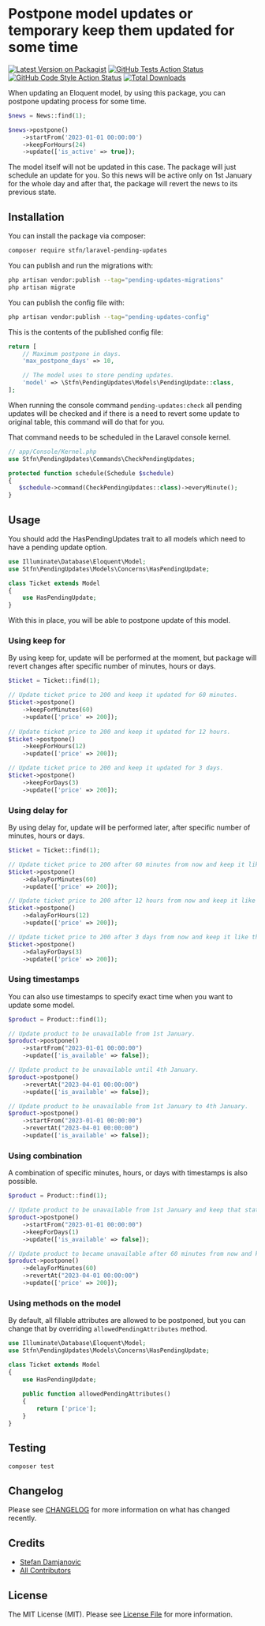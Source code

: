 # Postpone model updates or temporary keep them updated for some time 

[![Latest Version on Packagist](https://img.shields.io/packagist/v/stfndamjanovic/laravel-pending-updates.svg?style=flat-square)](https://packagist.org/packages/stfndamjanovic/laravel-pending-updates)
[![GitHub Tests Action Status](https://img.shields.io/github/actions/workflow/status/stfndamjanovic/laravel-pending-updates/run-tests.yml?branch=main&label=tests&style=flat-square)](https://github.com/stfndamjanovic/laravel-pending-updates/actions?query=workflow%3Arun-tests+branch%3Amain)
[![GitHub Code Style Action Status](https://img.shields.io/github/actions/workflow/status/stfndamjanovic/laravel-pending-updates/fix-php-code-style-issues.yml?branch=main&label=code%20style&style=flat-square)](https://github.com/stfndamjanovic/laravel-pending-updates/actions?query=workflow%3A"Fix+PHP+code+style+issues"+branch%3Amain)
[![Total Downloads](https://img.shields.io/packagist/dt/stfndamjanovic/laravel-pending-updates.svg?style=flat-square)](https://packagist.org/packages/stfndamjanovic/laravel-pending-updates)

When updating an Eloquent model, by using this package, you can postpone updating process for some time.

```php
$news = News::find(1);

$news->postpone()
    ->startFrom('2023-01-01 00:00:00')
    ->keepForHours(24)
    ->update(['is_active' => true]);
```
The model itself will not be updated in this case. The package will just schedule an update for you.
So this news will be active only on 1st January for the whole day and after that, the package will revert the news to its previous state.

## Installation

You can install the package via composer:

```bash
composer require stfn/laravel-pending-updates
```

You can publish and run the migrations with:

```bash
php artisan vendor:publish --tag="pending-updates-migrations"
php artisan migrate
```

You can publish the config file with:

```bash
php artisan vendor:publish --tag="pending-updates-config"
```

This is the contents of the published config file:

```php
return [
    // Maximum postpone in days.
    'max_postpone_days' => 10,

    // The model uses to store pending updates.
    'model' => \Stfn\PendingUpdates\Models\PendingUpdate::class,
];

```
When running the console command `pending-updates:check` all pending updates will be checked
and if there is a need to revert some update to original table, this command will do that for you.

That command needs to be scheduled in the Laravel console kernel.
```php
// app/Console/Kernel.php
use Stfn\PendingUpdates\Commands\CheckPendingUpdates;

protected function schedule(Schedule $schedule)
{
   $schedule->command(CheckPendingUpdates::class)->everyMinute();
}
```

## Usage
You should add the HasPendingUpdates trait to all models which need to have a pending update option.

```php
use Illuminate\Database\Eloquent\Model;
use Stfn\PendingUpdates\Models\Concerns\HasPendingUpdate;

class Ticket extends Model
{
    use HasPendingUpdate;
}
```

With this in place, you will be able to postpone update of this model.

### Using keep for

By using keep for, update will be performed at the moment, but package will revert changes after specific number of minutes, hours or days.

```php
$ticket = Ticket::find(1);

// Update ticket price to 200 and keep it updated for 60 minutes.
$ticket->postpone()
    ->keepForMinutes(60)
    ->update(['price' => 200]);
    
// Update ticket price to 200 and keep it updated for 12 hours.
$ticket->postpone()
    ->keepForHours(12)
    ->update(['price' => 200]);

// Update ticket price to 200 and keep it updated for 3 days.
$ticket->postpone()
    ->keepForDays(3)
    ->update(['price' => 200]);
```

### Using delay for

By using delay for, update will be performed later, after specific number of minutes, hours or days.

```php
$ticket = Ticket::find(1);

// Update ticket price to 200 after 60 minutes from now and keep it like that for unlimited time.
$ticket->postpone()
    ->dalayForMinutes(60)
    ->update(['price' => 200]);

// Update ticket price to 200 after 12 hours from now and keep it like that for unlimited time.
$ticket->postpone()
    ->dalayForHours(12)
    ->update(['price' => 200]);

// Update ticket price to 200 after 3 days from now and keep it like that for unlimited time.
$ticket->postpone()
    ->dalayForDays(3)
    ->update(['price' => 200]);
```

### Using timestamps

You can also use timestamps to specify exact time when you want to update some model.

```php
$product = Product::find(1);

// Update product to be unavailable from 1st January.
$product->postpone()
    ->startFrom("2023-01-01 00:00:00")
    ->update(['is_available' => false]);

// Update product to be unavailable until 4th January.
$product->postpone()
    ->revertAt("2023-04-01 00:00:00")
    ->update(['is_available' => false]);

// Update product to be unavailable from 1st January to 4th January.
$product->postpone()
    ->startFrom("2023-01-01 00:00:00")
    ->revertAt("2023-04-01 00:00:00")
    ->update(['is_available' => false]);
```

### Using combination

A combination of specific minutes, hours, or days with timestamps is also possible.
```php
$product = Product::find(1);

// Update product to be unavailable from 1st January and keep that state for 1 day.
$product->postpone()
    ->startFrom("2023-01-01 00:00:00")
    ->keepForDays(1)
    ->update(['is_available' => false]);

// Update product to became unavailable after 60 minutes from now and keep that state until 4th January.
$product->postpone()
    ->delayForMinutes(60)
    ->revertAt("2023-04-01 00:00:00")
    ->update(['price' => 200]);
```

### Using methods on the model

By default, all fillable attributes are allowed to be postponed, but you can change that by overriding
`allowedPendingAttributes` method.

```php
use Illuminate\Database\Eloquent\Model;
use Stfn\PendingUpdates\Models\Concerns\HasPendingUpdate;

class Ticket extends Model
{
    use HasPendingUpdate;
    
    public function allowedPendingAttributes()
    {
        return ['price'];
    }
}
```

## Testing

```bash
composer test
```

## Changelog

Please see [CHANGELOG](CHANGELOG.md) for more information on what has changed recently.

## Credits

- [Stefan Damjanovic](https://github.com/stfndamjanovic)
- [All Contributors](../../contributors)

## License

The MIT License (MIT). Please see [License File](LICENSE.md) for more information.
